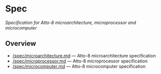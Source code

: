 # Spec

_Specification for Atto-8 microarchitecture, microprocessor and microcomputer_

## Overview

- [/spec/microarchitecture.md](microarchitecture.md) &mdash; Atto-8 microarchitecture specification
- [/spec/microprocessor.md](microprocessor.md) &mdash; Atto-8 microprocessor specification
- [/spec/microcomputer.md](microcomputer.md) &mdash; Atto-8 microcomputer specification
